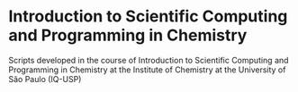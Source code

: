 # Introduction to Scientific Computing and Programming in Chemistry
Scripts developed in the course of Introduction to Scientific Computing and Programming in Chemistry at the Institute of Chemistry at the University of São Paulo (IQ-USP)


